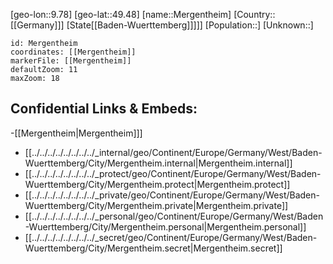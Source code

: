 ﻿---
location: [49.48,9.78]
mapzoom: [7,12] 
mapmarker: city 
type: City
tags:
- geo/City


SpocWebEntityId: 32421
isDeleted: false
confidential: public

---
[geo-lon::9.78]
[geo-lat::49.48]
[name::Mergentheim]
[Country::[[Germany]]]
[State[[Baden-Wuerttemberg]]]]]
[Population::]
[Unknown::]


```leaflet
id: Mergentheim
coordinates: [[Mergentheim]]
markerFile: [[Mergentheim]]
defaultZoom: 11 
maxZoom: 18
```


## Confidential Links & Embeds: 
-[[Mergentheim|Mergentheim]]] 
- [[../../../../../../../../_internal/geo/Continent/Europe/Germany/West/Baden-Wuerttemberg/City/Mergentheim.internal|Mergentheim.internal]] 
- [[../../../../../../../../_protect/geo/Continent/Europe/Germany/West/Baden-Wuerttemberg/City/Mergentheim.protect|Mergentheim.protect]] 
- [[../../../../../../../../_private/geo/Continent/Europe/Germany/West/Baden-Wuerttemberg/City/Mergentheim.private|Mergentheim.private]] 
- [[../../../../../../../../_personal/geo/Continent/Europe/Germany/West/Baden-Wuerttemberg/City/Mergentheim.personal|Mergentheim.personal]] 
- [[../../../../../../../../_secret/geo/Continent/Europe/Germany/West/Baden-Wuerttemberg/City/Mergentheim.secret|Mergentheim.secret]] 
